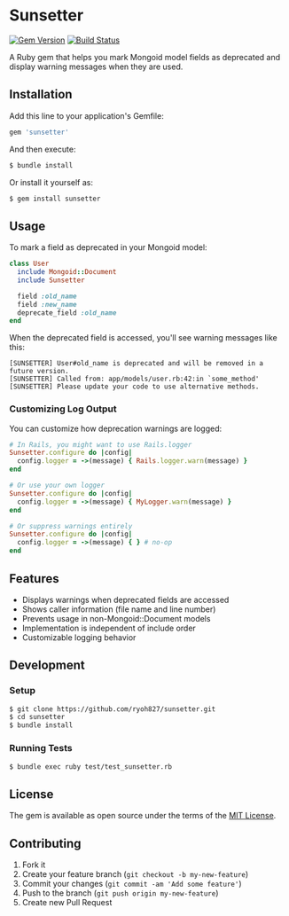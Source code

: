 # Sunsetter

[![Gem Version](https://badge.fury.io/rb/sunsetter.svg)](https://badge.fury.io/rb/sunsetter)
[![Build Status](https://github.com/ryoh827/sunsetter/actions/workflows/ci.yml/badge.svg)](https://github.com/ryoh827/sunsetter/actions/workflows/ci.yml)

A Ruby gem that helps you mark Mongoid model fields as deprecated and display warning messages when they are used.

## Installation

Add this line to your application's Gemfile:

```ruby
gem 'sunsetter'
```

And then execute:

```bash
$ bundle install
```

Or install it yourself as:

```bash
$ gem install sunsetter
```

## Usage

To mark a field as deprecated in your Mongoid model:

```ruby
class User
  include Mongoid::Document
  include Sunsetter

  field :old_name
  field :new_name
  deprecate_field :old_name
end
```

When the deprecated field is accessed, you'll see warning messages like this:

```
[SUNSETTER] User#old_name is deprecated and will be removed in a future version.
[SUNSETTER] Called from: app/models/user.rb:42:in `some_method'
[SUNSETTER] Please update your code to use alternative methods.
```

### Customizing Log Output

You can customize how deprecation warnings are logged:

```ruby
# In Rails, you might want to use Rails.logger
Sunsetter.configure do |config|
  config.logger = ->(message) { Rails.logger.warn(message) }
end

# Or use your own logger
Sunsetter.configure do |config|
  config.logger = ->(message) { MyLogger.warn(message) }
end

# Or suppress warnings entirely
Sunsetter.configure do |config|
  config.logger = ->(message) { } # no-op
end
```

## Features

- Displays warnings when deprecated fields are accessed
- Shows caller information (file name and line number)
- Prevents usage in non-Mongoid::Document models
- Implementation is independent of include order
- Customizable logging behavior

## Development

### Setup

```bash
$ git clone https://github.com/ryoh827/sunsetter.git
$ cd sunsetter
$ bundle install
```

### Running Tests

```bash
$ bundle exec ruby test/test_sunsetter.rb
```

## License

The gem is available as open source under the terms of the [MIT License](LICENSE).

## Contributing

1. Fork it
2. Create your feature branch (`git checkout -b my-new-feature`)
3. Commit your changes (`git commit -am 'Add some feature'`)
4. Push to the branch (`git push origin my-new-feature`)
5. Create new Pull Request 
